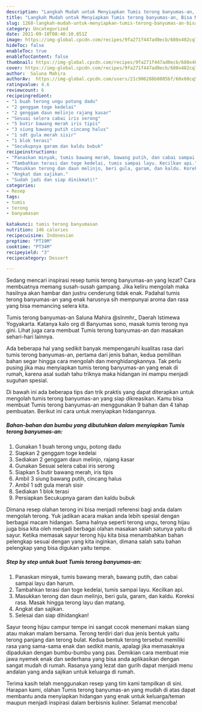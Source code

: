 ```yaml
---
description: "Langkah Mudah untuk Menyiapkan Tumis terong banyumas-an, Bisa Manjain Lidah"
title: "Langkah Mudah untuk Menyiapkan Tumis terong banyumas-an, Bisa Manjain Lidah"
slug: 1268-langkah-mudah-untuk-menyiapkan-tumis-terong-banyumas-an-bisa-manjain-lidah
category: Uncategorized
date: 2021-09-10T08:40:10.051Z
image: https://img-global.cpcdn.com/recipes/9fa271f447ad0ecb/680x482cq70/tumis-terong-banyumas-an-foto-resep-utama.jpg
hideToc: false
enableToc: true
enableTocContent: false
thumbnail: https://img-global.cpcdn.com/recipes/9fa271f447ad0ecb/680x482cq70/tumis-terong-banyumas-an-foto-resep-utama.jpg
cover: https://img-global.cpcdn.com/recipes/9fa271f447ad0ecb/680x482cq70/tumis-terong-banyumas-an-foto-resep-utama.jpg
author:  Saluna Mahira
authorAv:  https://img-global.cpcdn.com/users/21c906288b0805bf/60x60cq50/avatar.jpg
ratingvalue: 4.6
reviewcount: 6
recipeingredient:
- "1 buah terong ungu potong dadu"
- "2 genggam toge kedelai"
- "2 genggam daun melinjo rajang kasar"
- "Sesuai selera cabai iris serong"
- "5 butir bawang merah iris tipis"
- "3 siung bawang putih cincang halus"
- "1 sdt gula merah sisir"
- "1 blok terasi"
- "Secukupnya garam dan kaldu bubuk"
recipeinstructions:
- "Panaskan minyak, tumis bawang merah, bawang putih, dan cabai sampai layu dan harum."
- "Tambahkan terasi dan toge kedelai, tumis sampai layu. Kecilkan api."
- "Masukkan terong dan daun melinjo, beri gula, garam, dan kaldu. Koreksi rasa. Masak hingga terong layu dan matang."
- "Angkat dan sajikan."
- "Sudah jadi dan siap dinikmati!"
categories:
- Resep
tags:
- tumis
- terong
- banyumasan

katakunci: tumis terong banyumasan 
nutrition: 146 calories
recipecuisine: Indonesian
preptime: "PT19M"
cooktime: "PT34M"
recipeyield: "3"
recipecategory: Dessert

---
```



Sedang mencari inspirasi resep tumis terong banyumas-an yang lezat? Cara membuatnya memang susah-susah gampang. Jika keliru mengolah maka hasilnya akan hambar dan justru cenderung tidak enak. Padahal tumis terong banyumas-an yang enak harusnya sih mempunyai aroma dan rasa yang bisa memancing selera kita.


Tumis terong banyumas-an Saluna Mahira @slnmhr_ Daerah Istimewa Yogyakarta. Katanya kalo org di Banyumas sono, masak tumis terong nya gini. Lihat juga cara membuat Tumis terong banyumas-an dan masakan sehari-hari lainnya.

Ada beberapa hal yang sedikit banyak mempengaruhi kualitas rasa dari tumis terong banyumas-an, pertama dari jenis bahan, kedua pemilihan bahan segar hingga cara mengolah dan menghidangkannya. Tak perlu pusing jika mau menyiapkan tumis terong banyumas-an yang enak di rumah, karena asal sudah tahu triknya maka hidangan ini mampu menjadi suguhan spesial.


Di bawah ini ada beberapa tips dan trik praktis yang dapat diterapkan untuk mengolah tumis terong banyumas-an yang siap dikreasikan. Kamu bisa membuat Tumis terong banyumas-an menggunakan 9 bahan dan 4 tahap pembuatan. Berikut ini cara untuk menyiapkan hidangannya.

<!--inarticleads1-->

##### Bahan-bahan dan bumbu yang dibutuhkan dalam menyiapkan Tumis terong banyumas-an:

1. Gunakan 1 buah terong ungu, potong dadu
1. Siapkan 2 genggam toge kedelai
1. Sediakan 2 genggam daun melinjo, rajang kasar
1. Gunakan Sesuai selera cabai iris serong
1. Siapkan 5 butir bawang merah, iris tipis
1. Ambil 3 siung bawang putih, cincang halus
1. Ambil 1 sdt gula merah sisir
1. Sediakan 1 blok terasi
1. Persiapkan Secukupnya garam dan kaldu bubuk


Dimana resep olahan terong ini bisa menjadi referensi bagi anda dalam mengolah terong. Yuk jadikan acara makan anda lebih spesial dengan berbagai macam hidangan. Sama halnya seperti terong ungu, terong hijau juga bisa kita oleh menjadi berbagai olahan masakan salah satunya yaitu di sayur. Ketika memasak sayur terong hiju kita bisa menambahkan bahan pelengkap sesuai dengan yang kita inginkan, dimana salah satu bahan pelengkap yang bisa digukan yaitu tempe. 

<!--inarticleads2-->

##### Step by step untuk buat Tumis terong banyumas-an:

1. Panaskan minyak, tumis bawang merah, bawang putih, dan cabai sampai layu dan harum.
1. Tambahkan terasi dan toge kedelai, tumis sampai layu. Kecilkan api.
1. Masukkan terong dan daun melinjo, beri gula, garam, dan kaldu. Koreksi rasa. Masak hingga terong layu dan matang.
1. Angkat dan sajikan.
1. Selesai dan siap dihidangkan!

Sayur teong hijau campur tempe ini sangat cocok menemani makan siang atau makan malam bersama. Terong terdiri dari dua jenis bentuk yaitu terong panjang dan terong bulat. Kedua bentuk terong tersebut memiliki rasa yang sama-sama enak dan sedikit manis, apalagi jika memasaknya dipadukan dengan bumbu-bumbu yang pas. Demikian cara membuat mie jawa nyemek enak dan sederhana yang bisa anda aplikasikan dengan sangat mudah di rumah. Rasanya yang lezat dan gurih dapat menjadi menu andalan yang anda sajikan untuk keluarga di rumah. 

Terima kasih telah menggunakan resep yang tim kami tampilkan di sini. Harapan kami, olahan Tumis terong banyumas-an yang mudah di atas dapat membantu anda menyiapkan hidangan yang enak untuk keluarga/teman maupun menjadi inspirasi dalam berbisnis kuliner. Selamat mencoba!
